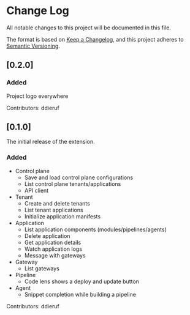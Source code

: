 # Change Log

All notable changes to this project will be documented in this file.

The format is based on [Keep a Changelog](https://keepachangelog.com/en/1.1.0/),
and this project adheres to [Semantic Versioning](https://semver.org/spec/v2.0.0.html).

## [0.2.0]

### Added

Project logo everywhere

Contributors: ddieruf

## [0.1.0]

The initial release of the extension.

### Added

- Control plane
  - Save and load control plane configurations
  - List control plane tenants/applications
  - API client
- Tenant
  - Create and delete tenants
  - List tenant applications
  - Initialize application manifests
- Application
  - List application components (modules/pipelines/agents)
  - Delete application
  - Get application details
  - Watch application logs
  - Message with gateways
- Gateway
  - List gateways
- Pipeline
  - Code lens shows a deploy and update button
- Agent
  - Snippet completion while building a pipeline

Contributors: ddieruf
